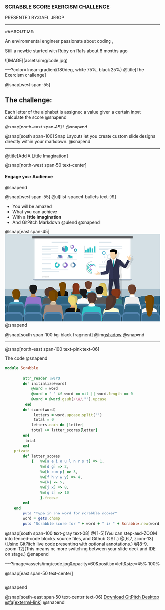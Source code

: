 ### SCRABBLE SCORE EXERCISM CHALLENGE:
PRESENTED BY:GAEL JEROP

---


##ABOUT ME:


An environmental engineer passionate about coding ,

Still a newbie started with Ruby on Rails about 8 months ago

<!--  -->![IMAGE](assets/img/code.jpg)

---?color=linear-gradient(180deg, white 75%, black 25%)
@title[The Exercism challenge]

@snap[west span-55]
## The  challenge:
Each letter of the alphabet is assigned a value
given a certain input calculate the score
@snapend

@snap[north-east span-45]
!<!-- [IMAGE](assets/img/presentation.png) -->
@snapend

@snap[south span-100]
Snap Layouts let you create custom slide designs directly within your markdown.
@snapend

---
@title[Add A Little Imagination]

@snap[north-west span-50 text-center]
#### Engage your Audience
@snapend

@snap[west span-55]
@ul[list-spaced-bullets text-09]
- You will be amazed
- What you can achieve
- With a **little imagination**
- And GitPitch Markdown
@ulend
@snapend

@snap[east span-45]
![IMAGE](assets/img/conference.png)
@snapend

@snap[south span-100 bg-black fragment]
@img[shadow](assets/img/conference.png)
@snapend

---

<!--  -->@snap[north-east span-100 text-pink text-06]
The code
@snapend

```ruby
module Scrabble	

		attr_reader :word
		def initialize(word)
			@word = word
			@word = " " if word == nil || word.length == 0
			@word = @word.gsub(/\W/,"").upcase
		 end		
		def score(word)
			 letters = word.upcase.split('')
			 total = 0
			letters.each do |letter|
			total += letter_scores[letter]
		end		
		 total
		end
	private
		def letter_scores
			{	%w[a e i o u l n r s t] => 1,
				%w[d g] => 2,
			 	%w[b c m p] => 3,
				%w[f h v w y] => 4,
				%w[k] => 5,
				%w[j x] => 8,
				%w[q z] => 10
				}.freeze
		end  
	end
		puts "Type in one word for scrabble scorer"
		word = gets.chomp
		puts "Scrabble score for " + word + " is " + Scrabble.new(word).score.to_s
```

@snap[south span-100 text-gray text-08]
@[1-5](You can step-and-ZOOM into fenced-code blocks, source files, and Github GIST.)
@[6,7, zoom-13](Using GitPitch live code presenting with optional annotations.)
@[8-9, zoom-12](This means no more switching between your slide deck and IDE on stage.)
@snapend


---?image=assets/img/code.jpg&opacity=60&position=left&size=45% 100%

@snap[east span-50 text-center]
##
@snapend

@snap[south-east span-50 text-center text-06]
[Download GitPitch Desktop @fa[external-link]](https://gitpitch.com/docs/getting-started/tutorial/)
@snapend

